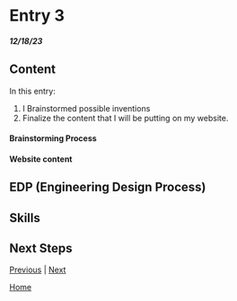 # Entry 3
##### 12/18/23

## Content
In this entry:
1. I Brainstormed possible inventions 
2. Finalize the content that I will be putting on my website. 

#### Brainstorming Process 


#### Website content 

## EDP (Engineering Design Process)

## Skills 

## Next Steps 


[Previous](entry02.md) | [Next](entry04.md)

[Home](../README.md)
